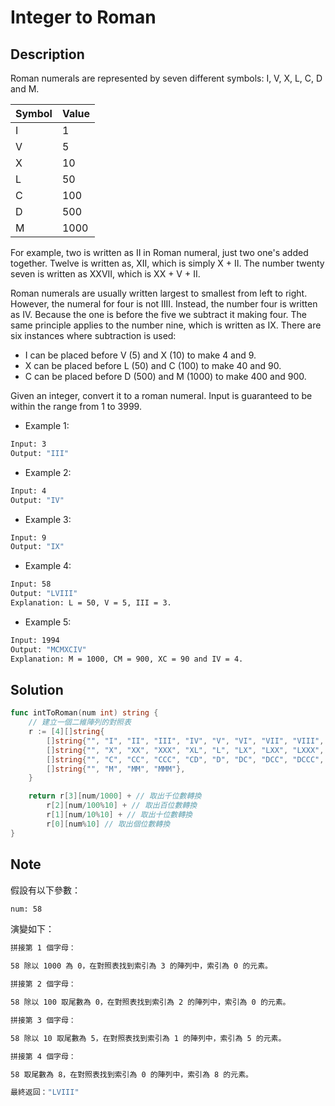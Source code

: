 # Integer to Roman

## Description

Roman numerals are represented by seven different symbols: I, V, X, L, C, D and M.

Symbol | Value
--- | ---
I | 1
V | 5
X | 10
L | 50
C | 100
D | 500
M | 1000

For example, two is written as II in Roman numeral, just two one's added together. Twelve is written as, XII, which is simply X + II. The number twenty seven is written as XXVII, which is XX + V + II.

Roman numerals are usually written largest to smallest from left to right. However, the numeral for four is not IIII. Instead, the number four is written as IV. Because the one is before the five we subtract it making four. The same principle applies to the number nine, which is written as IX. There are six instances where subtraction is used:

- I can be placed before V (5) and X (10) to make 4 and 9.
- X can be placed before L (50) and C (100) to make 40 and 90.
- C can be placed before D (500) and M (1000) to make 400 and 900.

Given an integer, convert it to a roman numeral. Input is guaranteed to be within the range from 1 to 3999.

- Example 1:

```BASH
Input: 3
Output: "III"
```

- Example 2:

```BASH
Input: 4
Output: "IV"
```

- Example 3:

```BASH
Input: 9
Output: "IX"
```

- Example 4:

```BASH
Input: 58
Output: "LVIII"
Explanation: L = 50, V = 5, III = 3.
```

- Example 5:

```BASH
Input: 1994
Output: "MCMXCIV"
Explanation: M = 1000, CM = 900, XC = 90 and IV = 4.
```

## Solution

```GO
func intToRoman(num int) string {
	// 建立一個二維陣列的對照表
	r := [4][]string{
		[]string{"", "I", "II", "III", "IV", "V", "VI", "VII", "VIII", "IX"},
		[]string{"", "X", "XX", "XXX", "XL", "L", "LX", "LXX", "LXXX", "XC"},
		[]string{"", "C", "CC", "CCC", "CD", "D", "DC", "DCC", "DCCC", "CM"},
		[]string{"", "M", "MM", "MMM"},
	}

	return r[3][num/1000] + // 取出千位數轉換
		r[2][num/100%10] + // 取出百位數轉換
		r[1][num/10%10] + // 取出十位數轉換
		r[0][num%10] // 取出個位數轉換
}
```

## Note

假設有以下參數：

```BASH
num: 58
```

演變如下：

```BASH
拼接第 1 個字母：

58 除以 1000 為 0，在對照表找到索引為 3 的陣列中，索引為 0 的元素。

拼接第 2 個字母：

58 除以 100 取尾數為 0，在對照表找到索引為 2 的陣列中，索引為 0 的元素。

拼接第 3 個字母：

58 除以 10 取尾數為 5，在對照表找到索引為 1 的陣列中，索引為 5 的元素。

拼接第 4 個字母：

58 取尾數為 8，在對照表找到索引為 0 的陣列中，索引為 8 的元素。

最終返回："LVIII"
```

